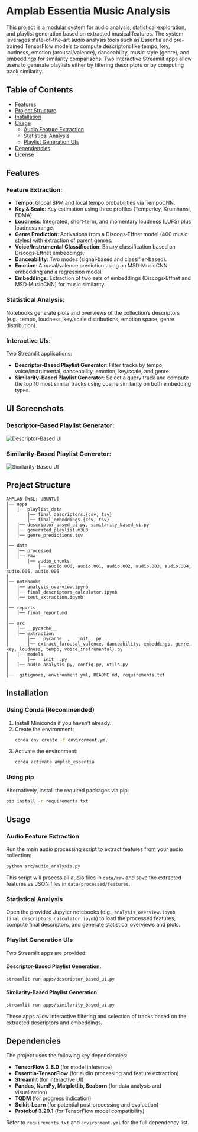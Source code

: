# Amplab Essentia Music Analysis

This project is a modular system for audio analysis, statistical exploration, and playlist generation based on extracted musical features. The system leverages state-of-the-art audio analysis tools such as Essentia and pre-trained TensorFlow models to compute descriptors like tempo, key, loudness, emotion (arousal/valence), danceability, music style (genre), and embeddings for similarity comparisons. Two interactive Streamlit apps allow users to generate playlists either by filtering descriptors or by computing track similarity.

## Table of Contents
- [Features](#features)
- [Project Structure](#project-structure)
- [Installation](#installation)
- [Usage](#usage)
  - [Audio Feature Extraction](#audio-feature-extraction)
  - [Statistical Analysis](#statistical-analysis)
  - [Playlist Generation UIs](#playlist-generation-uis)
- [Dependencies](#dependencies)
- [License](#license)

## Features
### Feature Extraction:
- **Tempo**: Global BPM and local tempo probabilities via TempoCNN.
- **Key & Scale**: Key estimation using three profiles (Temperley, Krumhansl, EDMA).
- **Loudness**: Integrated, short‑term, and momentary loudness (LUFS) plus loudness range.
- **Genre Prediction**: Activations from a Discogs‑Effnet model (400 music styles) with extraction of parent genres.
- **Voice/Instrumental Classification**: Binary classification based on Discogs‑Effnet embeddings.
- **Danceability**: Two modes (signal‑based and classifier‑based).
- **Emotion**: Arousal/valence prediction using an MSD‑MusicCNN embedding and a regression model.
- **Embeddings**: Extraction of two sets of embeddings (Discogs‑Effnet and MSD‑MusicCNN) for music similarity.

### Statistical Analysis:
Notebooks generate plots and overviews of the collection’s descriptors (e.g., tempo, loudness, key/scale distributions, emotion space, genre distribution).

### Interactive UIs:
Two Streamlit applications:
- **Descriptor‑Based Playlist Generator**: Filter tracks by tempo, voice/instrumental, danceability, emotion, key/scale, and genre.
- **Similarity‑Based Playlist Generator**: Select a query track and compute the top 10 most similar tracks using cosine similarity on both embedding types.


## UI Screenshots
### Descriptor-Based Playlist Generator:
![Descriptor-Based UI](reports/descriptor_based_ui.png)

### Similarity-Based Playlist Generator:
![Similarity-Based UI](reports/similarity_based_ui.png)


## Project Structure
```
AMPLAB [WSL: UBUNTU]
│── apps
│   │── playlist_data
│       │── final_descriptors.{csv, tsv}
│       │── final_embeddings.{csv, tsv}
│   │── descriptor_based_ui.py, similarity_based_ui.py
│   │── generated_playlist.m3u8
│   │── genre_predictions.tsv
│
│── data
│   │── processed
│   │── raw
│       │── audio_chunks
│           │── audio.000, audio.001, audio.002, audio.003, audio.004, audio.005, audio.006
│
│── notebooks
│   │── analysis_overview.ipynb
│   │── final_descriptors_calculator.ipynb
│   │── test_extraction.ipynb
│
│── reports
│   │── final_report.md
│
│── src
│   │── __pycache__
│   │── extraction
│       │── __pycache__, __init__.py
│       │── extract_{arousal_valence, danceability, embeddings, genre, key, loudness, tempo, voice_instrumental}.py
│   │── models
│       │── __init__.py
│   │── audio_analysis.py, config.py, utils.py
│
│── .gitignore, environment.yml, README.md, requirements.txt
```

## Installation
### Using Conda (Recommended)
1. Install Miniconda if you haven’t already.
2. Create the environment:
   ```bash
   conda env create -f environment.yml
   ```
3. Activate the environment:
   ```bash
   conda activate amplab_essentia
   ```

### Using pip
Alternatively, install the required packages via pip:
```bash
pip install -r requirements.txt
```

## Usage
### Audio Feature Extraction
Run the main audio processing script to extract features from your audio collection:
```bash
python src/audio_analysis.py
```
This script will process all audio files in `data/raw` and save the extracted features as JSON files in `data/processed/features`.

### Statistical Analysis
Open the provided Jupyter notebooks (e.g., `analysis_overview.ipynb`, `final_descriptors_calculator.ipynb`) to load the processed features, compute final descriptors, and generate statistical overviews and plots.

### Playlist Generation UIs
Two Streamlit apps are provided:
#### Descriptor-Based Playlist Generation:
```bash
streamlit run apps/descriptor_based_ui.py
```
#### Similarity-Based Playlist Generation:
```bash
streamlit run apps/similarity_based_ui.py
```
These apps allow interactive filtering and selection of tracks based on the extracted descriptors and embeddings.

## Dependencies
The project uses the following key dependencies:
- **TensorFlow 2.8.0** (for model inference)
- **Essentia-TensorFlow** (for audio processing and feature extraction)
- **Streamlit** (for interactive UI)
- **Pandas, NumPy, Matplotlib, Seaborn** (for data analysis and visualization)
- **TQDM** (for progress indication)
- **Scikit-Learn** (for potential post‑processing and evaluation)
- **Protobuf 3.20.1** (for TensorFlow model compatibility)

Refer to `requirements.txt` and `environment.yml` for the full dependency list.

